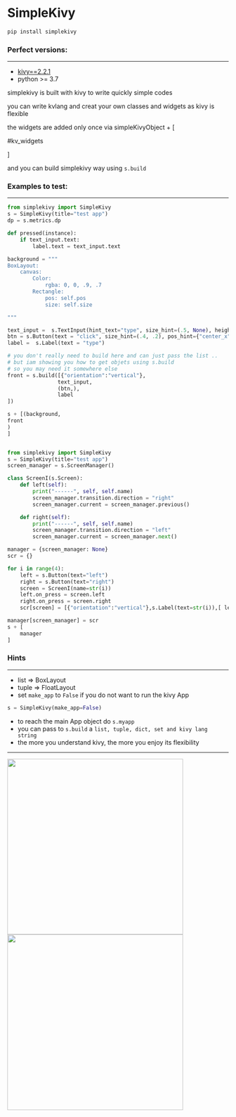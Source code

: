# SimpleKivy

```bash
pip install simplekivy
```

### Perfect versions:
-------
* [kivy==2.2.1]("https://pypi.org/project/Kivy/2.2.1/") 
* python >= 3.7


simplekivy is built with kivy to write quickly simple codes

you can write kvlang and creat your own classes and widgets as kivy is flexible

the widgets are added only once via simpleKivyObject + [

#kv_widgets

]

and you can build simplekivy way using `s.build`

### Examples to test:
-----

```python
from simplekivy import SimpleKivy
s = SimpleKivy(title="test app")
dp = s.metrics.dp

def pressed(instance):
    if text_input.text:
        label.text = text_input.text

background = """
BoxLayout:
    canvas:
        Color:
            rgba: 0, 0, .9, .7
        Rectangle:
            pos: self.pos
            size: self.size

"""

text_input =  s.TextInput(hint_text="type", size_hint=(.5, None), height=dp(60), pos_hint={"center_x":.5})
btn = s.Button(text = "click", size_hint=(.4, .2), pos_hint={"center_x":.5, "center_y":.5}, on_press=pressed)
label =  s.Label(text = "type")

# you don't really need to build here and can just pass the list .. 
# but iam showing you how to get objets using s.build
# so you may need it somewhere else
front = s.build([{"orientation":"vertical"},
                text_input,
                (btn,),
                label            
])

s + [(background,
front
)
]

```

```python

from simplekivy import SimpleKivy
s = SimpleKivy(title="test app")
screen_manager = s.ScreenManager()

class ScreenI(s.Screen):
    def left(self):
        print("------", self, self.name)
        screen_manager.transition.direction = "right"
        screen_manager.current = screen_manager.previous()

    def right(self):
        print("------", self, self.name)
        screen_manager.transition.direction = "left"
        screen_manager.current = screen_manager.next()

manager = {screen_manager: None}
scr = {}

for i in range(4):
    left = s.Button(text="left")
    right = s.Button(text="right")
    screen = ScreenI(name=str(i))
    left.on_press = screen.left
    right.on_press = screen.right
    scr[screen] = [{"orientation":"vertical"},s.Label(text=str(i)),[ left, right]]

manager[screen_manager] = scr
s + [
    manager
]

```
### Hints
------

- list => BoxLayout
- tuple => FloatLayout
- set `make_app` to `False` if you do not want to run the kivy App 
```python
s = SimpleKivy(make_app=False)
```
- to reach the main App object do `s.myapp`
- you can pass to `s.build` a `list, tuple, dict, set and kivy lang string`
- the more you understand kivy, the more you enjoy its flexibility

----


<img src="https://github.com/yousuf60/SimpleKivy/assets/64571068/5905a746-8278-4471-b1e3-d85b7eb5eec6" width="400">


<img src="https://github.com/yousuf60/SimpleKivy/assets/64571068/f2abb219-55c1-4e9e-a9e9-e46346d6176f" width="400">